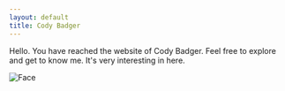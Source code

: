 ```yaml
---
layout: default
title: Cody Badger
---
```


Hello. You have reached the website of Cody Badger.
Feel free to explore and get to know me. It's very interesting in here.

![Face](https://scontent-sjc2-1.xx.fbcdn.net/v/t1.0-9/13178961_10105538264709946_3648789400077978272_n.jpg?oh=4ee30bc388e8db560c0539c8580a5ff7&oe=580425E9)
